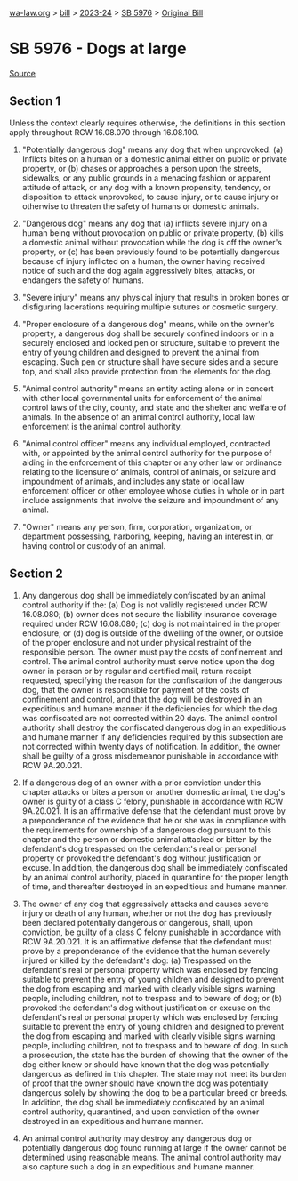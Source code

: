 [wa-law.org](/) > [bill](/bill/) > [2023-24](/bill/2023-24/) > [SB 5976](/bill/2023-24/sb/5976/) > [Original Bill](/bill/2023-24/sb/5976/1/)

# SB 5976 - Dogs at large

[Source](http://lawfilesext.leg.wa.gov/biennium/2023-24/Pdf/Bills/Senate%20Bills/5976.pdf)

## Section 1
Unless the context clearly requires otherwise, the definitions in this section apply throughout RCW 16.08.070 through 16.08.100.

1. "Potentially dangerous dog" means any dog that when unprovoked: (a) Inflicts bites on a human or a domestic animal either on public or private property, or (b) chases or approaches a person upon the streets, sidewalks, or any public grounds in a menacing fashion or apparent attitude of attack, or any dog with a known propensity, tendency, or disposition to attack unprovoked, to cause injury, or to cause injury or otherwise to threaten the safety of humans or domestic animals.

2. "Dangerous dog" means any dog that (a) inflicts severe injury on a human being without provocation on public or private property, (b) kills a domestic animal without provocation while the dog is off the owner's property, or (c) has been previously found to be potentially dangerous because of injury inflicted on a human, the owner having received notice of such and the dog again aggressively bites, attacks, or endangers the safety of humans.

3. "Severe injury" means any physical injury that results in broken bones or disfiguring lacerations requiring multiple sutures or cosmetic surgery.

4. "Proper enclosure of a dangerous dog" means, while on the owner's property, a dangerous dog shall be securely confined indoors or in a securely enclosed and locked pen or structure, suitable to prevent the entry of young children and designed to prevent the animal from escaping. Such pen or structure shall have secure sides and a secure top, and shall also provide protection from the elements for the dog.

5. "Animal control authority" means an entity acting alone or in concert with other local governmental units for enforcement of the animal control laws of the city, county, and state and the shelter and welfare of animals. In the absence of an animal control authority, local law enforcement is the animal control authority.

6. "Animal control officer" means any individual employed, contracted with, or appointed by the animal control authority for the purpose of aiding in the enforcement of this chapter or any other law or ordinance relating to the licensure of animals, control of animals, or seizure and impoundment of animals, and includes any state or local law enforcement officer or other employee whose duties in whole or in part include assignments that involve the seizure and impoundment of any animal.

7. "Owner" means any person, firm, corporation, organization, or department possessing, harboring, keeping, having an interest in, or having control or custody of an animal.

## Section 2
1. Any dangerous dog shall be immediately confiscated by an animal control authority if the: (a) Dog is not validly registered under RCW 16.08.080; (b) owner does not secure the liability insurance coverage required under RCW 16.08.080; (c) dog is not maintained in the proper enclosure; or (d) dog is outside of the dwelling of the owner, or outside of the proper enclosure and not under physical restraint of the responsible person. The owner must pay the costs of confinement and control. The animal control authority must serve notice upon the dog owner in person or by regular and certified mail, return receipt requested, specifying the reason for the confiscation of the dangerous dog, that the owner is responsible for payment of the costs of confinement and control, and that the dog will be destroyed in an expeditious and humane manner if the deficiencies for which the dog was confiscated are not corrected within 20 days. The animal control authority shall destroy the confiscated dangerous dog in an expeditious and humane manner if any deficiencies required by this subsection are not corrected within twenty days of notification. In addition, the owner shall be guilty of a gross misdemeanor punishable in accordance with RCW 9A.20.021.

2. If a dangerous dog of an owner with a prior conviction under this chapter attacks or bites a person or another domestic animal, the dog's owner is guilty of a class C felony, punishable in accordance with RCW 9A.20.021. It is an affirmative defense that the defendant must prove by a preponderance of the evidence that he or she was in compliance with the requirements for ownership of a dangerous dog pursuant to this chapter and the person or domestic animal attacked or bitten by the defendant's dog trespassed on the defendant's real or personal property or provoked the defendant's dog without justification or excuse. In addition, the dangerous dog shall be immediately confiscated by an animal control authority, placed in quarantine for the proper length of time, and thereafter destroyed in an expeditious and humane manner.

3. The owner of any dog that aggressively attacks and causes severe injury or death of any human, whether or not the dog has previously been declared potentially dangerous or dangerous, shall, upon conviction, be guilty of a class C felony punishable in accordance with RCW 9A.20.021. It is an affirmative defense that the defendant must prove by a preponderance of the evidence that the human severely injured or killed by the defendant's dog: (a) Trespassed on the defendant's real or personal property which was enclosed by fencing suitable to prevent the entry of young children and designed to prevent the dog from escaping and marked with clearly visible signs warning people, including children, not to trespass and to beware of dog; or (b) provoked the defendant's dog without justification or excuse on the defendant's real or personal property which was enclosed by fencing suitable to prevent the entry of young children and designed to prevent the dog from escaping and marked with clearly visible signs warning people, including children, not to trespass and to beware of dog. In such a prosecution, the state has the burden of showing that the owner of the dog either knew or should have known that the dog was potentially dangerous as defined in this chapter. The state may not meet its burden of proof that the owner should have known the dog was potentially dangerous solely by showing the dog to be a particular breed or breeds. In addition, the dog shall be immediately confiscated by an animal control authority, quarantined, and upon conviction of the owner destroyed in an expeditious and humane manner.

4. An animal control authority may destroy any dangerous dog or potentially dangerous dog found running at large if the owner cannot be determined using reasonable means. The animal control authority may also capture such a dog in an expeditious and humane manner.
